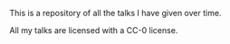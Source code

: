 This is a repository of all the talks I have given over time.

All my talks are licensed with a CC-0 license.